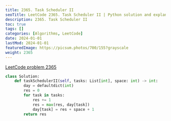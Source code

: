 ```yaml
---
title: 2365. Task Scheduler II
seoTitle: LeetCode 2365. Task Scheduler II | Python solution and explanation
description: 2365. Task Scheduler II
toc: true
tags: []
categories: [Algorithms, LeetCode]
date: 2024-01-01
lastMod: 2024-01-01
featuredImage: https://picsum.photos/700/155?grayscale
weight: 2365
---
```


[LeetCode problem 2365](https://leetcode.com/problems/task-scheduler-ii/)

```python
class Solution:
    def taskSchedulerII(self, tasks: List[int], space: int) -> int:
        day = defaultdict(int)
        res = 0
        for task in tasks:
            res += 1
            res = max(res, day[task])
            day[task] = res + space + 1
        return res

```
